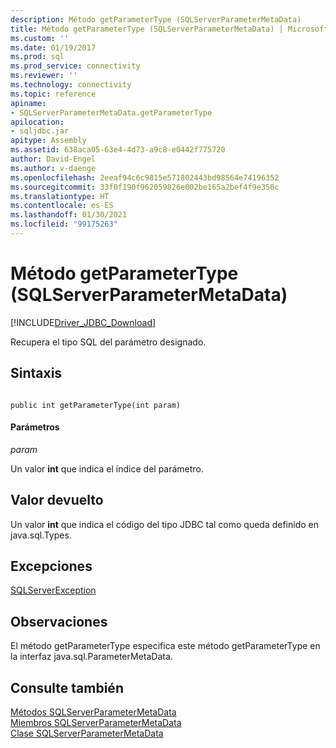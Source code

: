 ```yaml
---
description: Método getParameterType (SQLServerParameterMetaData)
title: Método getParameterType (SQLServerParameterMetaData) | Microsoft Docs
ms.custom: ''
ms.date: 01/19/2017
ms.prod: sql
ms.prod_service: connectivity
ms.reviewer: ''
ms.technology: connectivity
ms.topic: reference
apiname:
- SQLServerParameterMetaData.getParameterType
apilocation:
- sqljdbc.jar
apitype: Assembly
ms.assetid: 638aca05-63e4-4d73-a9c8-e0442f775720
author: David-Engel
ms.author: v-daenge
ms.openlocfilehash: 2eeaf94c6c9815e571802443bd98564e74196352
ms.sourcegitcommit: 33f0f190f962059826e002be165a2bef4f9e350c
ms.translationtype: HT
ms.contentlocale: es-ES
ms.lasthandoff: 01/30/2021
ms.locfileid: "99175263"
---
```

# <a name="getparametertype-method-sqlserverparametermetadata"></a>Método getParameterType (SQLServerParameterMetaData)
[!INCLUDE[Driver_JDBC_Download](../../../includes/driver_jdbc_download.md)]

  Recupera el tipo SQL del parámetro designado.  
  
## <a name="syntax"></a>Sintaxis  
  
```  
  
public int getParameterType(int param)  
```  
  
#### <a name="parameters"></a>Parámetros  
 *param*  
  
 Un valor **int** que indica el índice del parámetro.  
  
## <a name="return-value"></a>Valor devuelto  
 Un valor **int** que indica el código del tipo JDBC tal como queda definido en java.sql.Types.  
  
## <a name="exceptions"></a>Excepciones  
 [SQLServerException](../../../connect/jdbc/reference/sqlserverexception-class.md)  
  
## <a name="remarks"></a>Observaciones  
 El método getParameterType especifica este método getParameterType en la interfaz java.sql.ParameterMetaData.  
  
## <a name="see-also"></a>Consulte también  
 [Métodos SQLServerParameterMetaData](../../../connect/jdbc/reference/sqlserverparametermetadata-methods.md)   
 [Miembros SQLServerParameterMetaData](../../../connect/jdbc/reference/sqlserverparametermetadata-members.md)   
 [Clase SQLServerParameterMetaData](../../../connect/jdbc/reference/sqlserverparametermetadata-class.md)  
  
  
